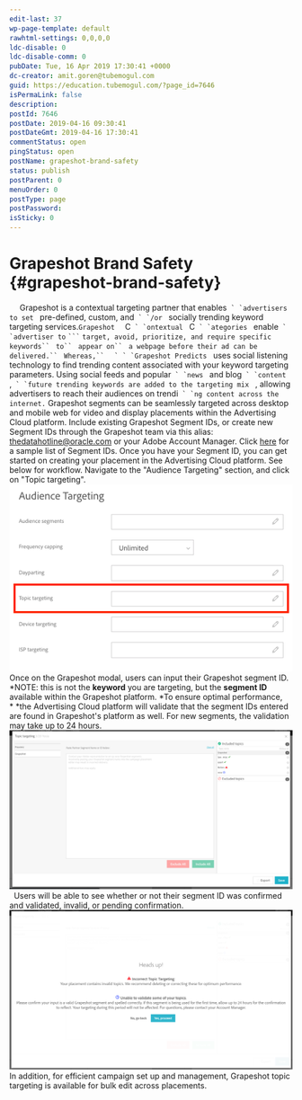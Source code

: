 ```yaml
---
edit-last: 37
wp-page-template: default
rawhtml-settings: 0,0,0,0
ldc-disable: 0
ldc-disable-comm: 0
pubDate: Tue, 16 Apr 2019 17:30:41 +0000
dc-creator: amit.goren@tubemogul.com
guid: https://education.tubemogul.com/?page_id=7646
isPermaLink: false
description: 
postId: 7646
postDate: 2019-04-16 09:30:41
postDateGmt: 2019-04-16 17:30:41
commentStatus: open
pingStatus: open
postName: grapeshot-brand-safety
status: publish
postParent: 0
menuOrder: 0
postType: page
postPassword: 
isSticky: 0
---
```


# Grapeshot Brand Safety {#grapeshot-brand-safety}

` ` ` `Grapeshot is a contextual targeting partner that enables`` ` `advertisers to set`` ` `pre-defined, custom, and`` ` `/or`` ` `socially trending keyword targeting services.``Grapeshot `` ` `C`` ` `ontextual`` ` `C`` ` `ategories`` ` `enable`` ` `advertiser to`` ` ``` ` `target, avoid, prioritize, and require specific keywords`` ` `to`` ` `appear on`` ` `a webpage before their ad can be delivered.`` ` `Whereas,`` ` ``` ` ` `Grapeshot Predicts``` ` `uses social listening technology to find trending content associated with your keyword targeting parameters. Using social feeds and popular`` ` `news`` ` `and blog`` ` `content`` ` `,`` ` `future trending keywords are added to the targeting mix`` ` `, allowing advertisers to reach their audiences on trendi`` ` `ng content across the internet.`` Grapeshot segments can be seamlessly targeted across desktop and mobile web for video and display placements within the Advertising Cloud platform.&nbsp;Include existing Grapeshot Segment IDs, or create new Segment IDs through the Grapeshot team via this alias:&nbsp; [thedatahotline@oracle.com](mailto:thedatahotline@oracle.com)&nbsp;or your Adobe Account Manager. Click [here](https://www.dropbox.com/s/pi0emxi00p4mhc5/Oracle_Contextual_Segment%20_index_120418.pdf?dl=0) for a sample list of Segment IDs. Once you have your Segment ID, you can get started on creating your placement in the Advertising Cloud platform. See below for workflow. Navigate to the "Audience Targeting" section, and click on "Topic targeting". [ ![topic targeting](assets/topic-targeting.png)](assets/topic-targeting.png) Once on the Grapeshot modal, users can input their Grapeshot segment ID. *NOTE: this is not the **keyword**&nbsp;you are targeting, but the **segment ID** available within the Grapeshot platform. *To ensure optimal performance, *&nbsp;*the Advertising Cloud platform will validate that the segment IDs entered are found in Grapeshot's platform as well. For new segments, the validation may take up to 24 hours. [ ![image (8)](assets/image-8.png)](assets/image-8.png) &nbsp; Users will be able to see whether or not their segment ID was confirmed and validated, invalid, or&nbsp;pending confirmation. &nbsp; [ ![image (9)](assets/image-9.png)](assets/image-9.png) In addition, for efficient campaign set up and management, Grapeshot topic targeting is available for bulk edit across placements. 